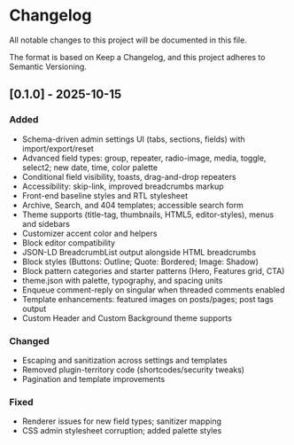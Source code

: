 # Changelog

All notable changes to this project will be documented in this file.

The format is based on Keep a Changelog, and this project adheres to Semantic Versioning.

## [0.1.0] - 2025-10-15

### Added

-   Schema-driven admin settings UI (tabs, sections, fields) with import/export/reset
-   Advanced field types: group, repeater, radio-image, media, toggle, select2; new date, time, color palette
-   Conditional field visibility, toasts, drag-and-drop repeaters
-   Accessibility: skip-link, improved breadcrumbs markup
-   Front-end baseline styles and RTL stylesheet
-   Archive, Search, and 404 templates; accessible search form
-   Theme supports (title-tag, thumbnails, HTML5, editor-styles), menus and sidebars
-   Customizer accent color and helpers
-   Block editor compatibility
-   JSON-LD BreadcrumbList output alongside HTML breadcrumbs
-   Block styles (Buttons: Outline; Quote: Bordered; Image: Shadow)
-   Block pattern categories and starter patterns (Hero, Features grid, CTA)
-   theme.json with palette, typography, and spacing units
-   Enqueue comment-reply on singular when threaded comments enabled
-   Template enhancements: featured images on posts/pages; post tags output
-   Custom Header and Custom Background theme supports

### Changed

-   Escaping and sanitization across settings and templates
-   Removed plugin-territory code (shortcodes/security tweaks)
-   Pagination and template improvements

### Fixed

-   Renderer issues for new field types; sanitizer mapping
-   CSS admin stylesheet corruption; added palette styles
